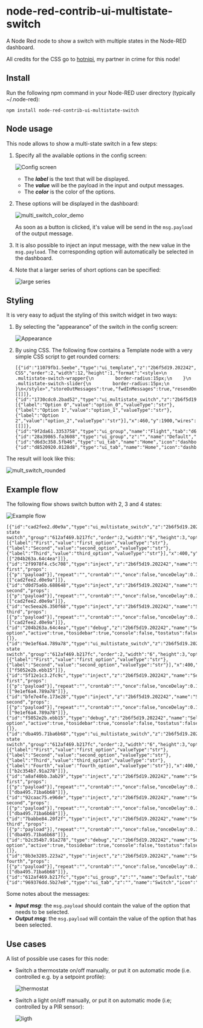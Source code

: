 # node-red-contrib-ui-multistate-switch
A Node Red node to show a switch with multiple states in the Node-RED dashboard.

All credits for the CSS go to [hotnipi](https://github.com/hotNipi), my partner in crime for this node!

## Install
Run the following npm command in your Node-RED user directory (typically ~/.node-red):
```
npm install node-red-contrib-ui-multistate-switch
```

## Node usage
This node allows to show a multi-state switch in a few steps:

1. Specify all the available options in the config screen:

   ![Config screen](https://user-images.githubusercontent.com/14224149/108424269-3d2d1880-7239-11eb-9b36-b125b8df632e.png)
   
   + The ***label*** is the text that will be displayed.
   + The ***value*** will be the payload in the input and output messages.
   + The ***color*** is the color of the options.

2. These options will be displayed in the dashboard:

   ![multi_switch_color_demo](https://user-images.githubusercontent.com/14224149/108424592-af056200-7239-11eb-9255-217b36a35576.gif)

   As soon as a button is clicked, it's value will be send in the `msg.payload` of the output message.
   
 3. It is also possible to inject an input message, with the new value in the `msg.payload`.  The corresponding option will automatically be selected in the dashboard.

 4. Note that a larger series of short options can be specified:

    ![large series](https://user-images.githubusercontent.com/14224149/108268345-aa26ac80-716c-11eb-9e26-c437d2a243c2.png)

## Styling
It is very easy to adjust the styling of this switch widget in two ways:

1. By selecting the "appearance" of the switch in the config screen:

   ![Appearance](https://user-images.githubusercontent.com/14224149/108424913-102d3580-723a-11eb-8609-027951e6b4f8.png)

2. By using CSS.  The following flow contains a Template node with a very simple CSS script to get rounded corners:
   ```
   [{"id":"11079fb1.5eebe","type":"ui_template","z":"2b6f5d19.202242","group":"9f2da61.3353758","name":"Dashboard CSS","order":2,"width":12,"height":1,"format":"<style>\n    .multistate-switch-wrapper{\n        border-radius:15px;\n    }\n    .multistate-switch-slider{\n        border-radius:15px;\n    }\n</style>","storeOutMessages":true,"fwdInMessages":true,"resendOnRefresh":true,"templateScope":"global","x":460,"y":1960,"wires":[[]]},{"id":"1730cdc0.2bad52","type":"ui_multistate_switch","z":"2b6f5d19.202242","name":"","group":"28a39865.fa3608","order":2,"width":"9","height":0,"label":"Thermostat","options":[{"label":"Option 0","value":"option_0","valueType":"str"},{"label":"Option 1","value":"option_1","valueType":"str"},{"label":"Option 2","value":"option_2","valueType":"str"}],"x":460,"y":1900,"wires":[[]]},{"id":"9f2da61.3353758","type":"ui_group","name":"Flight","tab":"d6d3c358.5fb46","order":1,"disp":true,"width":"12","collapse":false},{"id":"28a39865.fa3608","type":"ui_group","z":"","name":"Default","tab":"d8520920.0128d8","order":1,"disp":true,"width":"9","collapse":false},{"id":"d6d3c358.5fb46","type":"ui_tab","name":"Home","icon":"dashboard","order":1,"disabled":false,"hidden":false},{"id":"d8520920.0128d8","type":"ui_tab","name":"Home","icon":"dashboard","disabled":false,"hidden":false}]
   ```

The result will look like this:

![mult_switch_rounded](https://user-images.githubusercontent.com/14224149/108262691-8b70e780-7165-11eb-9a8d-f75f4137016c.gif)

## Example flow

The following flow shows switch button with 2, 3 and 4 states:

![Example flow](https://user-images.githubusercontent.com/14224149/107993849-bb8c7f00-6fdb-11eb-8554-37f1064ce182.png)
```
[{"id":"cad2fee2.d0e9a","type":"ui_multistate_switch","z":"2b6f5d19.202242","name":"3-state switch","group":"612af469.b217fc","order":2,"width":"6","height":3,"options":[{"label":"First","value":"first_option","valueType":"str"},{"label":"Second","value":"second_option","valueType":"str"},{"label":"Third","value":"third_option","valueType":"str"}],"x":400,"y":2220,"wires":[["204b263a.64c4ea"]]},{"id":"2f9978f4.c5c708","type":"inject","z":"2b6f5d19.202242","name":"Select first","props":[{"p":"payload"}],"repeat":"","crontab":"","once":false,"onceDelay":0.1,"topic":"","payload":"first_option","payloadType":"str","x":180,"y":2220,"wires":[["cad2fee2.d0e9a"]]},{"id":"d0d75a6b.688648","type":"inject","z":"2b6f5d19.202242","name":"Select second","props":[{"p":"payload"}],"repeat":"","crontab":"","once":false,"onceDelay":0.1,"topic":"","payload":"second_option","payloadType":"str","x":190,"y":2260,"wires":[["cad2fee2.d0e9a"]]},{"id":"ec5eea26.350f68","type":"inject","z":"2b6f5d19.202242","name":"Select third","props":[{"p":"payload"}],"repeat":"","crontab":"","once":false,"onceDelay":0.1,"topic":"","payload":"third_option","payloadType":"str","x":190,"y":2300,"wires":[["cad2fee2.d0e9a"]]},{"id":"204b263a.64c4ea","type":"debug","z":"2b6f5d19.202242","name":"Selected option","active":true,"tosidebar":true,"console":false,"tostatus":false,"complete":"payload","targetType":"msg","statusVal":"","statusType":"auto","x":620,"y":2220,"wires":[]},{"id":"9e1ef6a4.789a78","type":"ui_multistate_switch","z":"2b6f5d19.202242","name":"2-state switch","group":"612af469.b217fc","order":2,"width":"6","height":3,"options":[{"label":"First","value":"first_option","valueType":"str"},{"label":"Second","value":"second_option","valueType":"str"}],"x":400,"y":2100,"wires":[["f5052e2b.ebb15"]]},{"id":"5f12e1c3.2fc9c","type":"inject","z":"2b6f5d19.202242","name":"Select first","props":[{"p":"payload"}],"repeat":"","crontab":"","once":false,"onceDelay":0.1,"topic":"","payload":"first_option","payloadType":"str","x":180,"y":2100,"wires":[["9e1ef6a4.789a78"]]},{"id":"bfe7e4fe.173e28","type":"inject","z":"2b6f5d19.202242","name":"Select second","props":[{"p":"payload"}],"repeat":"","crontab":"","once":false,"onceDelay":0.1,"topic":"","payload":"second_option","payloadType":"str","x":190,"y":2140,"wires":[["9e1ef6a4.789a78"]]},{"id":"f5052e2b.ebb15","type":"debug","z":"2b6f5d19.202242","name":"Selected option","active":true,"tosidebar":true,"console":false,"tostatus":false,"complete":"payload","targetType":"msg","statusVal":"","statusType":"auto","x":600,"y":2100,"wires":[]},{"id":"dba495.71ba6b68","type":"ui_multistate_switch","z":"2b6f5d19.202242","name":"4-state switch","group":"612af469.b217fc","order":2,"width":"6","height":3,"options":[{"label":"First","value":"first_option","valueType":"str"},{"label":"Second","value":"second_option","valueType":"str"},{"label":"Third","value":"third_option","valueType":"str"},{"label":"Fourth","value":"fourth_option","valueType":"str"}],"x":400,"y":2360,"wires":[["b2c354b7.91a278"]]},{"id":"a8af40bb.3ab29","type":"inject","z":"2b6f5d19.202242","name":"Select first","props":[{"p":"payload"}],"repeat":"","crontab":"","once":false,"onceDelay":0.1,"topic":"","payload":"first_option","payloadType":"str","x":180,"y":2360,"wires":[["dba495.71ba6b68"]]},{"id":"92caac75.e96de","type":"inject","z":"2b6f5d19.202242","name":"Select second","props":[{"p":"payload"}],"repeat":"","crontab":"","once":false,"onceDelay":0.1,"topic":"","payload":"second_option","payloadType":"str","x":190,"y":2400,"wires":[["dba495.71ba6b68"]]},{"id":"7babbe84.20f2f","type":"inject","z":"2b6f5d19.202242","name":"Select third","props":[{"p":"payload"}],"repeat":"","crontab":"","once":false,"onceDelay":0.1,"topic":"","payload":"third_option","payloadType":"str","x":190,"y":2440,"wires":[["dba495.71ba6b68"]]},{"id":"b2c354b7.91a278","type":"debug","z":"2b6f5d19.202242","name":"Selected option","active":true,"tosidebar":true,"console":false,"tostatus":false,"complete":"payload","targetType":"msg","statusVal":"","statusType":"auto","x":620,"y":2360,"wires":[]},{"id":"8b3e3285.223a2","type":"inject","z":"2b6f5d19.202242","name":"Select fourth","props":[{"p":"payload"}],"repeat":"","crontab":"","once":false,"onceDelay":0.1,"topic":"","payload":"fourth_option","payloadType":"str","x":190,"y":2480,"wires":[["dba495.71ba6b68"]]},{"id":"612af469.b217fc","type":"ui_group","z":"","name":"Default","tab":"969376dd.5b27e8","order":1,"disp":true,"width":"6","collapse":false},{"id":"969376dd.5b27e8","type":"ui_tab","z":"","name":"Switch","icon":"dashboard","disabled":false,"hidden":false}]
```

Some notes about the messages:
+ ***Input msg***: the `msg.payload` should contain the value of the option that needs to be selected.
+ ***Output msg***: the `msg.payload` will contain the value of the option that has been selected.

## Use cases
A list of possible use cases for this node:

+ Switch a thermostate on/off manually, or put it on automatic mode (i.e. controlled e.g. by a setpoint profile):

   ![thermostat](https://user-images.githubusercontent.com/14224149/107996107-de209700-6fdf-11eb-9ff4-4974e8cbe9bf.png)

+ Switch a light on/off manually, or put it on automatic mode (i.e; controlled by a PIR sensor):

   ![ligth](https://user-images.githubusercontent.com/14224149/107996070-ca753080-6fdf-11eb-96cd-09907673487d.png)
